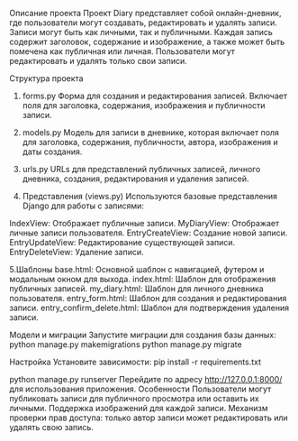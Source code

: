 Описание проекта
Проект Diary представляет собой онлайн-дневник, где пользователи могут создавать, редактировать и 
удалять записи. Записи могут быть как личными, так и публичными. Каждая запись содержит заголовок, 
содержание и изображение, а также может быть помечена как публичная или личная. Пользователи могут 
редактировать и удалять только свои записи.

Структура проекта
1. forms.py
Форма для создания и редактирования записей. Включает поля для заголовка, содержания, изображения и публичности 
записи.


2. models.py
Модель для записи в дневнике, которая включает поля для заголовка, содержания, публичности, автора, 
изображения и даты создания.


3. urls.py
URLs для представлений публичных записей, личного дневника, создания, редактирования и удаления записей.


4. Представления (views.py)
Используются базовые представления Django для работы с записями:

IndexView: Отображает публичные записи.
MyDiaryView: Отображает личные записи пользователя.
EntryCreateView: Создание новой записи.
EntryUpdateView: Редактирование существующей записи.
EntryDeleteView: Удаление записи.

5.Шаблоны
base.html: Основной шаблон с навигацией, футером и модальным окном для выхода.
index.html: Шаблон для отображения публичных записей.
my_diary.html: Шаблон для личного дневника пользователя.
entry_form.html: Шаблон для создания и редактирования записи.
entry_confirm_delete.html: Шаблон для подтверждения удаления записи.


Модели и миграции
Запустите миграции для создания базы данных:
python manage.py makemigrations
python manage.py migrate

Настройка
Установите зависимости:
pip install -r requirements.txt



python manage.py runserver
Перейдите по адресу http://127.0.0.1:8000/ для использования приложения.
Особенности
Пользователи могут публиковать записи для публичного просмотра или оставить их личными.
Поддержка изображений для каждой записи.
Механизм проверки прав доступа: только автор записи может редактировать или удалять свою 
запись.